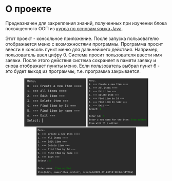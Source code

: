 <h1>О проекте</h1>
<p>Предназначен для закрепления знаний, полученных при изучении блока посвященного ООП из <a href="https://github.com/ReyBos/job4j_elementary">курса по основам языка Java</a>.</p>
<p>Этот проект - консольное приложение. После запуска пользователю отображается меню с возможностями программы. Программа просит ввести в консоль пункт меню для дальнейшего действия. Например, пользователь ввел цифру 0. Система просит пользователя ввести имя заявки. После этого действия система сохраняет в памяти заявку и снова отображает пункты меню. Если пользователь выбрал пункт 6 - это будет выход из программы, т.е. программа закрывается.</p>
<p style="text-align:center">
  <img src="screenshots/main_menu.png" height="150" title="главное меню программы">
  <img src="screenshots/example_edit_item.png" height="150" title="редактирование элемента">
  <img src="screenshots/example_find_item.png" height="150" title="поиск элемента">
</p>
